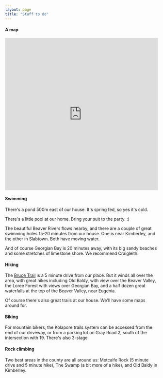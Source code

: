 ```yaml
---
layout: page
title: "Stuff to do"
---
```


#### A map

<iframe width='100%' height='500px' frameBorder='0' src='https://a.tiles.mapbox.com/v4/lobp.ng3fga55/attribution,zoompan,zoomwheel,geocoder.html?access_token=pk.eyJ1IjoibG9icCIsImEiOiJjN3E3cHNFIn0.wzwgKdJM1apIg_CO9yO73A'></iframe>

#### Swimming

There's a pond 500m east of our house.  It's spring fed, so yes it's cold.

There's a little pool at our home.  Bring your suit to the party. :)

The beautiful Beaver Rivers flows nearby, and there are a couple of great swimming holes 15-20 minutes from our house.  One is near Kimberley, and the other in Slabtown.  Both have moving water.

And of course Georgian Bay is 20 minutes away, with its big sandy beaches and some stretches of limestone shore.  We recommend Craigleith.

#### Hiking

The [Bruce Trail](http://brucetrail.org/) is a 5 minute drive from our place.  But it winds all over the area, with great hikes including Old Baldy, with view over the Beaver Valley, the Loree Forest with views over Georgian Bay, and a half dozen great waterfalls at the top of the Beaver Valley, near Eugenia.

Of course there's also great trails at our house. We'll have some maps around for.

#### Biking

For mountain bikers, the Kolapore trails system can be accessed from the end of our driveway, or from a parking lot on Gray Road 2, south of the intersection with 19. There's also 3-stage

#### Rock climbing

Two best areas in the county are all around us: Metcalfe Rock (5 minute drive and 5 minute hike), The Swamp (a bit more of a hike), and Old Baldy in Kimberley.
